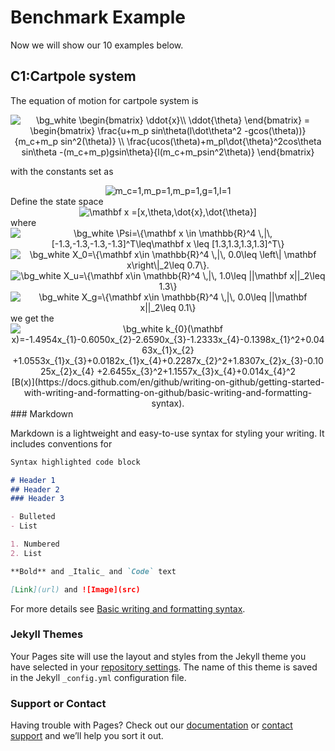# Benchmark Example

Now we will show our 10 examples below.
## C1:Cartpole system
The equation of motion for cartpole system is

<div align=center>
<img src="https://latex.codecogs.com/svg.image?\bg_white&space;\begin{bmatrix}&space;&space;&space;&space;&space;&space;&space;&space;\ddot{x}\\&space;&space;&space;&space;&space;&space;&space;&space;\ddot{\theta}&space;&space;&space;&space;\end{bmatrix}&space;&space;&space;&space;=&space;&space;&space;&space;\begin{bmatrix}&space;&space;&space;&space;&space;&space;&space;&space;\frac{u&plus;m_p&space;sin\theta(l\dot\theta^2&space;-gcos(\theta))}{m_c&plus;m_p&space;sin^2(\theta)}&space;\\&space;\frac{ucos(\theta)&plus;m_pl\dot{\theta}^2cos\theta&space;sin\theta&space;-(m_c&plus;m_p)gsin\theta}{l(m_c&plus;m_psin^2\theta)}&space;&space;&space;&space;\end{bmatrix}" title="\bg_white \begin{bmatrix} \ddot{x}\\ \ddot{\theta} \end{bmatrix} = \begin{bmatrix} \frac{u+m_p sin\theta(l\dot\theta^2 -gcos(\theta))}{m_c+m_p sin^2(\theta)} \\ \frac{ucos(\theta)+m_pl\dot{\theta}^2cos\theta sin\theta -(m_c+m_p)gsin\theta}{l(m_c+m_psin^2\theta)} \end{bmatrix}" />
</div>

with the constants set as
<div align=center>
<img src="https://latex.codecogs.com/svg.image?m_c=1,m_p=1,m_p=1,g=1,l=1" title="m_c=1,m_p=1,m_p=1,g=1,l=1" />
</div>
Define the state space
<div align=center>
<img src="https://latex.codecogs.com/svg.image?\mathbf&space;x&space;=[x,\theta,\dot{x},\dot{\theta}]&space;" title="\mathbf x =[x,\theta,\dot{x},\dot{\theta}] " />
</div>
where
<div align=center>
<img src="https://latex.codecogs.com/svg.image?\bg_white&space;\Psi=\{\mathbf&space;x&space;\in&space;\mathbb{R}^4&space;\,|\,&space;[-1.3,-1.3,-1.3,-1.3]^T\leq\mathbf&space;x&space;\leq&space;[1.3,1.3,1.3,1.3]^T\}" title="\bg_white \Psi=\{\mathbf x \in \mathbb{R}^4 \,|\, [-1.3,-1.3,-1.3,-1.3]^T\leq\mathbf x \leq [1.3,1.3,1.3,1.3]^T\}" />
</div>

<div align=center>
<img src="https://latex.codecogs.com/svg.image?\bg_white&space;X_0=\{\mathbf&space;x\in&space;\mathbb{R}^4&space;\,|\,&space;&space;0.0\leq&space;\left\|&space;\mathbf&space;x\right\|_2\leq&space;0.7\}." title="\bg_white X_0=\{\mathbf x\in \mathbb{R}^4 \,|\, 0.0\leq \left\| \mathbf x\right\|_2\leq 0.7\}." />
 </div>
 
<div align=center>
<img src="https://latex.codecogs.com/svg.image?\bg_white&space;X_u=\{\mathbf&space;x\in&space;\mathbb{R}^4&space;\,|\,&space;&space;1.0\leq&space;||\mathbf&space;x||_2\leq&space;1.3\}" title="\bg_white X_u=\{\mathbf x\in \mathbb{R}^4 \,|\, 1.0\leq ||\mathbf x||_2\leq 1.3\}" />
</div>
 
<div align=center>
<img src="https://latex.codecogs.com/svg.image?\bg_white&space;X_g=\{\mathbf&space;x\in&space;\mathbb{R}^4&space;\,|\,&space;&space;0.0\leq&space;||\mathbf&space;x||_2\leq&space;0.1\}" title="\bg_white X_g=\{\mathbf x\in \mathbb{R}^4 \,|\, 0.0\leq ||\mathbf x||_2\leq 0.1\}" />
</div>
we get the
<div align=center>
 <img src="https://latex.codecogs.com/svg.image?\bg_white&space;k_{0}(\mathbf&space;x)=-1.4954x_{1}-0.6050x_{2}-2.6590x_{3}-1.2333x_{4}-0.1398x_{1}^2&plus;0.0463x_{1}x_{2}&space;&space;&space;&space;&plus;1.0553x_{1}x_{3}&plus;0.0182x_{1}x_{4}&plus;0.2287x_{2}^2&plus;1.8307x_{2}x_{3}-0.1025x_{2}x_{4}&space;&space;&space;&space;&plus;2.6455x_{3}^2&plus;1.1557x_{3}x_{4}&plus;0.014x_{4}^2" title="\bg_white k_{0}(\mathbf x)=-1.4954x_{1}-0.6050x_{2}-2.6590x_{3}-1.2333x_{4}-0.1398x_{1}^2+0.0463x_{1}x_{2} +1.0553x_{1}x_{3}+0.0182x_{1}x_{4}+0.2287x_{2}^2+1.8307x_{2}x_{3}-0.1025x_{2}x_{4} +2.6455x_{3}^2+1.1557x_{3}x_{4}+0.014x_{4}^2" />
</div>

<div align=center>
[B(x)](https://docs.github.com/en/github/writing-on-github/getting-started-with-writing-and-formatting-on-github/basic-writing-and-formatting-syntax).
</div>

<div align=center>
 
</div>

<div align=center>
 
</div>
### Markdown

Markdown is a lightweight and easy-to-use syntax for styling your writing. It includes conventions for

```markdown
Syntax highlighted code block

# Header 1
## Header 2
### Header 3

- Bulleted
- List

1. Numbered
2. List

**Bold** and _Italic_ and `Code` text

[Link](url) and ![Image](src)
```

For more details see [Basic writing and formatting syntax](https://docs.github.com/en/github/writing-on-github/getting-started-with-writing-and-formatting-on-github/basic-writing-and-formatting-syntax).

### Jekyll Themes

Your Pages site will use the layout and styles from the Jekyll theme you have selected in your [repository settings](https://github.com/JUZI1/RL.github.io/settings/pages). The name of this theme is saved in the Jekyll `_config.yml` configuration file.

### Support or Contact

Having trouble with Pages? Check out our [documentation](https://docs.github.com/categories/github-pages-basics/) or [contact support](https://support.github.com/contact) and we’ll help you sort it out.
